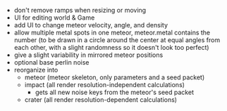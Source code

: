- don't remove ramps when resizing or moving
- UI for editing world & Game
- add UI to change meteor velocity, angle, and density
- allow multiple metal spots in one meteor, meteor.metal contains the number (to be drawn in a circle around the center at equal angles from each other, with a slight randomness so it doesn't look too perfect)
- give a slight variability in mirrored meteor positions
- optional base perlin noise
- reorganize into
	- meteor (meteor skeleton, only parameters and a seed packet)
	- impact (all render resolution-independent calculations)
		- gets all new noise keys from the meteor's seed packet
	- crater (all render resolution-dependent calculations)